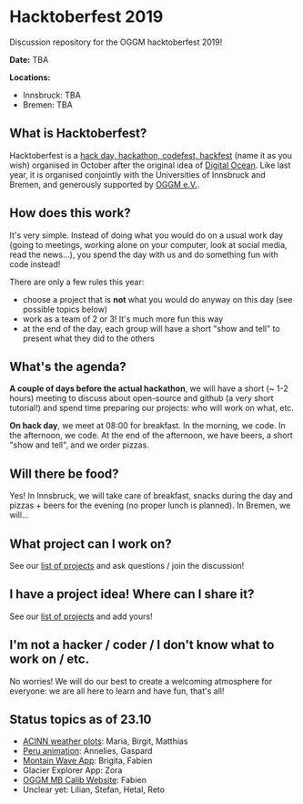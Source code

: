 # Hacktoberfest 2019

Discussion repository for the OGGM hacktoberfest 2019!

**Date:** TBA 

**Locations:**
- Innsbruck: TBA
- Bremen: TBA

## What is Hacktoberfest?

Hacktoberfest is a [hack day, hackathon, codefest, hackfest](https://en.wikipedia.org/wiki/Hackathon) 
(name it as you wish) organised in October after the original idea of 
[Digital Ocean](https://hacktoberfest.digitalocean.com/). Like last year, it is organised conjointly 
with the Universities of Innsbruck and Bremen, and generously supported by [OGGM e.V.](https://oggm.org/oggmev/).

## How does this work?

It's very simple. Instead of doing what you would do on a usual work day (going to meetings, 
working alone on your computer, look at social media, read the news...), you spend
the day with us and do something fun with code instead!

There are only a few rules this year:
- choose a project that is **not** what you would do anyway on this day (see possible topics below)
- work as a team of 2 or 3! It's much more fun this way
- at the end of the day, each group will have a short "show and tell" to present what they did to the others

## What's the agenda?

**A couple of days before the actual hackathon**, we will have a short (~ 1-2 hours) meeting to discuss about open-source and github (a very short tutorial!) and spend time preparing our projects: who will work on what, etc.

**On hack day**, we meet at 08:00 for breakfast. In the morning, we code. In the afternoon, we code. At the end of the afternoon, we have beers, a short "show and tell", and we order pizzas.

## Will there be food?

Yes! In Innsbruck, we will take care of breakfast, snacks during the day and pizzas + beers for the evening (no proper lunch is planned). In Bremen, we will...

## What project can I work on?

See our [list of projects](https://github.com/OGGM/hacktoberfest-2019/issues) and ask questions / join the discussion!

## I have a project idea! Where can I share it?

See our [list of projects](https://github.com/OGGM/hacktoberfest-2019/issues) and add yours!

## I'm not a hacker / coder / I don't know what to work on / etc.

No worries! We will do our best to create a welcoming atmosphere for 
everyone: we are all here to learn and have fun, that's all!

## Status topics as of 23.10

- [ACINN weather plots](https://github.com/OGGM/hacktoberfest-2019/issues/1): Maria, Birgit, Matthias
- [Peru animation](https://github.com/OGGM/hacktoberfest-2019/issues/10): Annelies, Gaspard
- [Montain Wave App](https://github.com/OGGM/hacktoberfest-2019/issues/2): Brigita, Fabien
- Glacier Explorer App: Zora
- [OGGM MB Calib Website](https://github.com/OGGM/hacktoberfest-2019/issues/11): Fabien
- Unclear yet: Lilian, Stefan, Hetal, Reto




